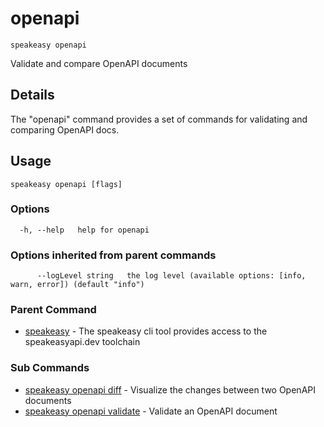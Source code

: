 # openapi  
`speakeasy openapi`  


Validate and compare OpenAPI documents  

## Details

The "openapi" command provides a set of commands for validating and comparing OpenAPI docs.

## Usage

```
speakeasy openapi [flags]
```

### Options

```
  -h, --help   help for openapi
```

### Options inherited from parent commands

```
      --logLevel string   the log level (available options: [info, warn, error]) (default "info")
```

### Parent Command

* [speakeasy](../README.md)	 - The speakeasy cli tool provides access to the speakeasyapi.dev toolchain
### Sub Commands

* [speakeasy openapi diff](diff.md)	 - Visualize the changes between two OpenAPI documents
* [speakeasy openapi validate](validate.md)	 - Validate an OpenAPI document
